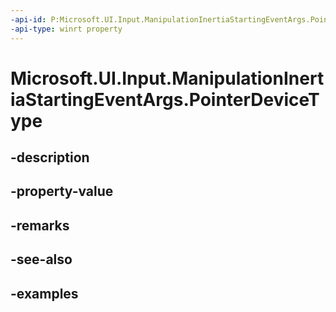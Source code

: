 ```yaml
---
-api-id: P:Microsoft.UI.Input.ManipulationInertiaStartingEventArgs.PointerDeviceType
-api-type: winrt property
---
```


# Microsoft.UI.Input.ManipulationInertiaStartingEventArgs.PointerDeviceType

<!--
public Microsoft.UI.Input.PointerDeviceType PointerDeviceType { get; }
-->

## -description
## -property-value

## -remarks

## -see-also

## -examples
